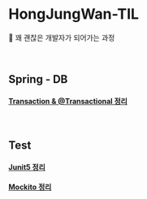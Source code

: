# HongJungWan-TIL
🌱 꽤 괜찮은 개발자가 되어가는 과정

<br/>

## Spring - DB

#### [Transaction & @Transactional 정리](https://github.com/HongJungWan/HongJungWan-TIL/blob/main/Spring-DB-Step1/Transaction_%40Transactional_%EC%B4%9D%EC%A0%95%EB%A6%AC.md)

<br/>

## Test

#### [Junit5 정리](https://github.com/HongJungWan/HongJungWan-TIL/blob/main/Junit5.md)

#### [Mockito 정리](https://github.com/HongJungWan/HongJungWan-TIL/blob/main/Mockito.md)

<br/>